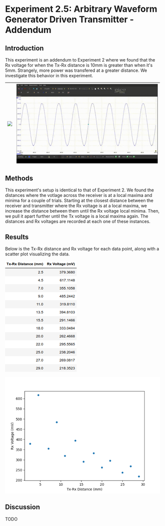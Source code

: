 # Experiment 2.5: Arbitrary Waveform Generator Driven Transmitter - Addendum

## Introduction

This experiment is an addendum to Experiment 2 where we found that the Rx voltage for when the Tx-Rx distance is 10mm is greater than when it's 5mm. Strangely, more power was transfered at a greater distance. We investigate this behavior in this experiment. 

![](docs/tx-rx.gif) | ![](docs/waveform.gif)
---|---

## Methods

This experiment's setup is identical to that of Experiment 2. We found the distances where the votlage across the receiver is at a local maxima and minima for a couple of trials. Starting at the closest distance between the receiver and transmitter where the Rx voltage is at a local maxima, we increase the distance between them until the Rx voltage local minima. Then, we pull it apart further until the Tx voltage is a local maxima again. The distances and Rx voltages are recorded at each one of these instances.

## Results

Below is the Tx-Rx distance and Rx voltage for each data point, along with a scatter plot visualizing the data.

![](docs/data_table.png)

![](docs/data_plot.png)

## Discussion

TODO
